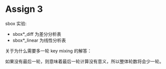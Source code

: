 # Assign 3

sbox 实验:

- sbox*_diff 为差分分析表
- sbox*_linear 为线性分析表

关于为什么需要多一轮 key mixing 的解答：

如果没有最后一轮，则意味着最后一轮计算没有意义，所以整体轮数将会少一轮。
